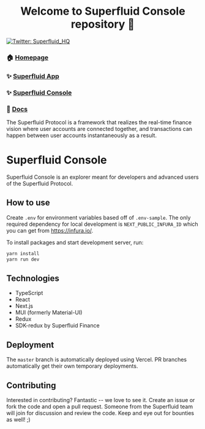 <h1 align="center">Welcome to Superfluid Console repository 👋</h1>

<p>
  <a href="https://twitter.com/Superfluid_HQ/status/" target="_blank">
    <img alt="Twitter: Superfluid_HQ" src="https://img.shields.io/twitter/follow/Superfluid_HQ.svg?style=social" />
  </a>
</p>

### 🏠 [Homepage](https://superfluid.finance)

### ✨ [Superfluid App](https://app.superfluid.finance/)

### ✨ [Superfluid Console](https://console.superfluid.finance/)

### 📖 [Docs](https://docs.superfluid.finance)

The Superfluid Protocol is a framework that realizes the real-time finance vision
where user accounts are connected together, and transactions can happen between
user accounts instantaneously as a result.

# Superfluid Console

Superfluid Console is an explorer meant for developers and advanced users of the Superfluid Protocol.

## How to use

Create `.env` for environment variables based off of `.env-sample`. The only required dependency for local development is `NEXT_PUBLIC_INFURA_ID` which you can get from https://infura.io/.

To install packages and start development server, run:

```sh
yarn install
yarn run dev
```

## Technologies

* TypeScript
* React
* Next.js
* MUI (formerly Material-UI)
* Redux
* SDK-redux by Superfluid Finance

## Deployment

The `master` branch is automatically deployed using Vercel. PR branches automatically get their own temporary deployments.

## Contributing

Interested in contributing? Fantastic -- we love to see it. Create an issue or fork the code and open a pull request. Someone from the Superfluid team will join for discussion and review the code. Keep and eye out for bounties as well! ;)